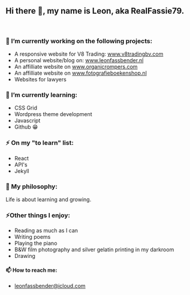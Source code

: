 ## Hi there 👋, my name is Leon, aka RealFassie79. 
<br>


### 🔭 I’m currently working on the following projects: 

- A responsive website for V8 Trading: www.v8tradingbv.com
- A personal website/blog on: www.leonfassbender.nl 
- An affilliate website on www.organicrompers.com
- An affilliate website on www.fotografieboekenshop.nl
- Websites for lawyers 

### 🌱 I’m currently learning: 

- CSS Grid
- Wordpress theme development
- Javascript
- Github 😁

### ⚡ On my "to learn" list: 

- React
- API's
- Jekyll

### 🧐 My philosophy: 

Life is about learning and growing. 

### ⚡Other things I enjoy: 

- Reading as much as I can 
- Writing poems
- Playing the piano
- B&W film photography and silver gelatin printing in my darkroom
- Drawing 

#### 📫 How to reach me: 

- leonfassbender@icloud.com

